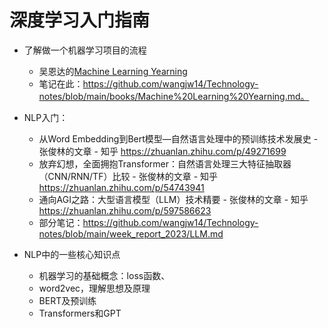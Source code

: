 # 深度学习入门指南

- 了解做一个机器学习项目的流程
  - 吴恩达的[Machine Learning Yearning](https://nessie.ilab.sztaki.hu/~kornai/2020/AdvancedMachineLearning/Ng_MachineLearningYearning.pdf) 
  - 笔记在此：https://github.com/wangjw14/Technology-notes/blob/main/books/Machine%20Learning%20Yearning.md。
- NLP入门：
  - 从Word Embedding到Bert模型—自然语言处理中的预训练技术发展史 - 张俊林的文章 - 知乎 https://zhuanlan.zhihu.com/p/49271699
  - 放弃幻想，全面拥抱Transformer：自然语言处理三大特征抽取器（CNN/RNN/TF）比较 - 张俊林的文章 - 知乎 https://zhuanlan.zhihu.com/p/54743941
  - 通向AGI之路：大型语言模型（LLM）技术精要 - 张俊林的文章 - 知乎 https://zhuanlan.zhihu.com/p/597586623
  - 部分笔记：https://github.com/wangjw14/Technology-notes/blob/main/week_report_2023/LLM.md

- NLP中的一些核心知识点
  - 机器学习的基础概念：loss函数、
  - word2vec，理解思想及原理
  - BERT及预训练
  - Transformers和GPT

